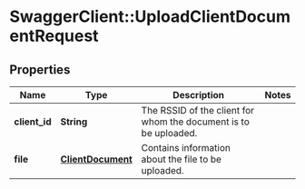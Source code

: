 # SwaggerClient::UploadClientDocumentRequest

## Properties
Name | Type | Description | Notes
------------ | ------------- | ------------- | -------------
**client_id** | **String** | The RSSID of the client for whom the document is to be uploaded. | 
**file** | [**ClientDocument**](ClientDocument.md) | Contains information about the file to be uploaded. | 



